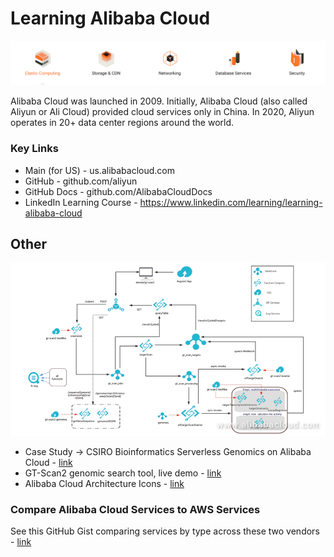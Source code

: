 # Learning Alibaba Cloud

![Alibaba Cloud Service Types](https://github.com/lynnlangit/learning-alibaba-cloud/blob/master/images/services.png)

Alibaba Cloud was launched in 2009. Initially, Alibaba Cloud (also called Aliyun or Ali Cloud) provided cloud services only in China. In 2020, Aliyun operates in 20+ data center regions around the world. 

### Key Links
- Main (for US) - us.alibabacloud.com
- GitHub - github.com/aliyun
- GitHub Docs - github.com/AlibabaCloudDocs
- LinkedIn Learning Course - https://www.linkedin.com/learning/learning-alibaba-cloud

## Other

![GT-Scan2 for Genomics on Alibaba Cloud](https://github.com/lynnlangit/learning-alibaba-cloud/blob/master/images/gt-scan-alibaba.png)

- Case Study -> CSIRO Bioinformatics Serverless Genomics on Alibaba Cloud - [link](https://www.alibabacloud.com/blog/gt-scan2-bringing-bioinformatics-to-alibaba-cloud_593841)
- GT-Scan2 genomic search tool, live demo - [link](https://gt-scan.csiro.au/gt-scan2/example)
- Alibaba Cloud Architecture Icons - [link](https://www.alibabacloud.com/help/doc-detail/67830.htm)

### Compare Alibaba Cloud Services to AWS Services

See this GitHub Gist comparing services by type across these two vendors - [link](https://gist.github.com/lynnlangit/d820bc54f6e97839e9f6a6ea66863e2d)
